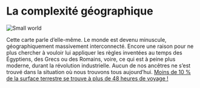 # La complexité géographique



![Small world](https://tcrouzet.com/images_tc/2009/04/mg20227041500-1_10001.jpg)

Cette carte parle d’elle-même. Le monde est devenu minuscule, géographiquement massivement interconnecté. Encore une raison pour ne plus chercher à vouloir lui appliquer les règles inventées au temps des Égyptiens, des Grecs ou des Romains, voire, ce qui est à peine plus moderne, durant la révolution industrielle. Aucun de nos ancêtres ne s’est trouvé dans la situation où nous trouvons tous aujourd’hui. [Moins de 10 % de la surface terrestre se trouve à plus de 48 heures de voyage !](http://www.newscientist.com/article/mg20227041.500-wheres-the-remotest-place-on-earth.html)